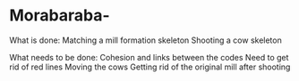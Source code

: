 # Morabaraba-


What is done:
Matching a mill formation skeleton 
Shooting a cow skeleton

What needs to be done:
Cohesion and links between the codes
Need to get rid of red lines
Moving the cows
Getting rid of the original mill after shooting 
